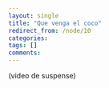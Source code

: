 ```yaml
---
layout: single
title: "Que venga el coco"
redirect_from: /node/10
categories:
tags: []
comments: 
---
```

(video de suspense)

<object data="http://www.youtube.com/v/Z1JjiU8NOIw" type="application/x-shockwave-flash" width="425" height="350"><param name="data" value="http://www.youtube.com/v/Z1JjiU8NOIw"><param name="src" value="http://www.youtube.com/v/Z1JjiU8NOIw"></object>

